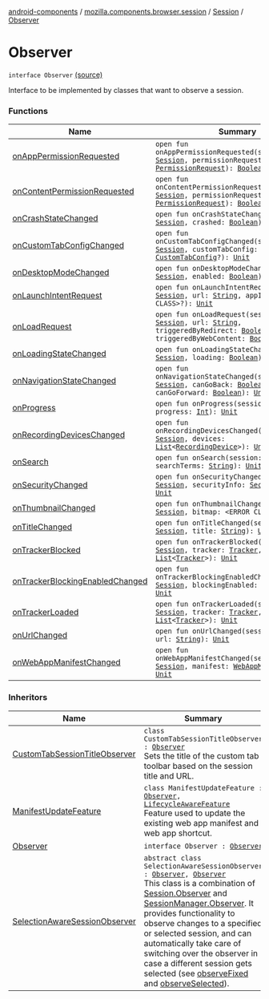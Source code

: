 [android-components](../../../index.md) / [mozilla.components.browser.session](../../index.md) / [Session](../index.md) / [Observer](./index.md)

# Observer

`interface Observer` [(source)](https://github.com/mozilla-mobile/android-components/blob/master/components/browser/session/src/main/java/mozilla/components/browser/session/Session.kt#L76)

Interface to be implemented by classes that want to observe a session.

### Functions

| Name | Summary |
|---|---|
| [onAppPermissionRequested](on-app-permission-requested.md) | `open fun onAppPermissionRequested(session: `[`Session`](../index.md)`, permissionRequest: `[`PermissionRequest`](../../../mozilla.components.concept.engine.permission/-permission-request/index.md)`): `[`Boolean`](https://kotlinlang.org/api/latest/jvm/stdlib/kotlin/-boolean/index.html) |
| [onContentPermissionRequested](on-content-permission-requested.md) | `open fun onContentPermissionRequested(session: `[`Session`](../index.md)`, permissionRequest: `[`PermissionRequest`](../../../mozilla.components.concept.engine.permission/-permission-request/index.md)`): `[`Boolean`](https://kotlinlang.org/api/latest/jvm/stdlib/kotlin/-boolean/index.html) |
| [onCrashStateChanged](on-crash-state-changed.md) | `open fun onCrashStateChanged(session: `[`Session`](../index.md)`, crashed: `[`Boolean`](https://kotlinlang.org/api/latest/jvm/stdlib/kotlin/-boolean/index.html)`): `[`Unit`](https://kotlinlang.org/api/latest/jvm/stdlib/kotlin/-unit/index.html) |
| [onCustomTabConfigChanged](on-custom-tab-config-changed.md) | `open fun onCustomTabConfigChanged(session: `[`Session`](../index.md)`, customTabConfig: `[`CustomTabConfig`](../../../mozilla.components.browser.state.state/-custom-tab-config/index.md)`?): `[`Unit`](https://kotlinlang.org/api/latest/jvm/stdlib/kotlin/-unit/index.html) |
| [onDesktopModeChanged](on-desktop-mode-changed.md) | `open fun onDesktopModeChanged(session: `[`Session`](../index.md)`, enabled: `[`Boolean`](https://kotlinlang.org/api/latest/jvm/stdlib/kotlin/-boolean/index.html)`): `[`Unit`](https://kotlinlang.org/api/latest/jvm/stdlib/kotlin/-unit/index.html) |
| [onLaunchIntentRequest](on-launch-intent-request.md) | `open fun onLaunchIntentRequest(session: `[`Session`](../index.md)`, url: `[`String`](https://kotlinlang.org/api/latest/jvm/stdlib/kotlin/-string/index.html)`, appIntent: <ERROR CLASS>?): `[`Unit`](https://kotlinlang.org/api/latest/jvm/stdlib/kotlin/-unit/index.html) |
| [onLoadRequest](on-load-request.md) | `open fun onLoadRequest(session: `[`Session`](../index.md)`, url: `[`String`](https://kotlinlang.org/api/latest/jvm/stdlib/kotlin/-string/index.html)`, triggeredByRedirect: `[`Boolean`](https://kotlinlang.org/api/latest/jvm/stdlib/kotlin/-boolean/index.html)`, triggeredByWebContent: `[`Boolean`](https://kotlinlang.org/api/latest/jvm/stdlib/kotlin/-boolean/index.html)`): `[`Unit`](https://kotlinlang.org/api/latest/jvm/stdlib/kotlin/-unit/index.html) |
| [onLoadingStateChanged](on-loading-state-changed.md) | `open fun onLoadingStateChanged(session: `[`Session`](../index.md)`, loading: `[`Boolean`](https://kotlinlang.org/api/latest/jvm/stdlib/kotlin/-boolean/index.html)`): `[`Unit`](https://kotlinlang.org/api/latest/jvm/stdlib/kotlin/-unit/index.html) |
| [onNavigationStateChanged](on-navigation-state-changed.md) | `open fun onNavigationStateChanged(session: `[`Session`](../index.md)`, canGoBack: `[`Boolean`](https://kotlinlang.org/api/latest/jvm/stdlib/kotlin/-boolean/index.html)`, canGoForward: `[`Boolean`](https://kotlinlang.org/api/latest/jvm/stdlib/kotlin/-boolean/index.html)`): `[`Unit`](https://kotlinlang.org/api/latest/jvm/stdlib/kotlin/-unit/index.html) |
| [onProgress](on-progress.md) | `open fun onProgress(session: `[`Session`](../index.md)`, progress: `[`Int`](https://kotlinlang.org/api/latest/jvm/stdlib/kotlin/-int/index.html)`): `[`Unit`](https://kotlinlang.org/api/latest/jvm/stdlib/kotlin/-unit/index.html) |
| [onRecordingDevicesChanged](on-recording-devices-changed.md) | `open fun onRecordingDevicesChanged(session: `[`Session`](../index.md)`, devices: `[`List`](https://kotlinlang.org/api/latest/jvm/stdlib/kotlin.collections/-list/index.html)`<`[`RecordingDevice`](../../../mozilla.components.concept.engine.media/-recording-device/index.md)`>): `[`Unit`](https://kotlinlang.org/api/latest/jvm/stdlib/kotlin/-unit/index.html) |
| [onSearch](on-search.md) | `open fun onSearch(session: `[`Session`](../index.md)`, searchTerms: `[`String`](https://kotlinlang.org/api/latest/jvm/stdlib/kotlin/-string/index.html)`): `[`Unit`](https://kotlinlang.org/api/latest/jvm/stdlib/kotlin/-unit/index.html) |
| [onSecurityChanged](on-security-changed.md) | `open fun onSecurityChanged(session: `[`Session`](../index.md)`, securityInfo: `[`SecurityInfo`](../-security-info/index.md)`): `[`Unit`](https://kotlinlang.org/api/latest/jvm/stdlib/kotlin/-unit/index.html) |
| [onThumbnailChanged](on-thumbnail-changed.md) | `open fun onThumbnailChanged(session: `[`Session`](../index.md)`, bitmap: <ERROR CLASS>?): `[`Unit`](https://kotlinlang.org/api/latest/jvm/stdlib/kotlin/-unit/index.html) |
| [onTitleChanged](on-title-changed.md) | `open fun onTitleChanged(session: `[`Session`](../index.md)`, title: `[`String`](https://kotlinlang.org/api/latest/jvm/stdlib/kotlin/-string/index.html)`): `[`Unit`](https://kotlinlang.org/api/latest/jvm/stdlib/kotlin/-unit/index.html) |
| [onTrackerBlocked](on-tracker-blocked.md) | `open fun onTrackerBlocked(session: `[`Session`](../index.md)`, tracker: `[`Tracker`](../../../mozilla.components.concept.engine.content.blocking/-tracker/index.md)`, all: `[`List`](https://kotlinlang.org/api/latest/jvm/stdlib/kotlin.collections/-list/index.html)`<`[`Tracker`](../../../mozilla.components.concept.engine.content.blocking/-tracker/index.md)`>): `[`Unit`](https://kotlinlang.org/api/latest/jvm/stdlib/kotlin/-unit/index.html) |
| [onTrackerBlockingEnabledChanged](on-tracker-blocking-enabled-changed.md) | `open fun onTrackerBlockingEnabledChanged(session: `[`Session`](../index.md)`, blockingEnabled: `[`Boolean`](https://kotlinlang.org/api/latest/jvm/stdlib/kotlin/-boolean/index.html)`): `[`Unit`](https://kotlinlang.org/api/latest/jvm/stdlib/kotlin/-unit/index.html) |
| [onTrackerLoaded](on-tracker-loaded.md) | `open fun onTrackerLoaded(session: `[`Session`](../index.md)`, tracker: `[`Tracker`](../../../mozilla.components.concept.engine.content.blocking/-tracker/index.md)`, all: `[`List`](https://kotlinlang.org/api/latest/jvm/stdlib/kotlin.collections/-list/index.html)`<`[`Tracker`](../../../mozilla.components.concept.engine.content.blocking/-tracker/index.md)`>): `[`Unit`](https://kotlinlang.org/api/latest/jvm/stdlib/kotlin/-unit/index.html) |
| [onUrlChanged](on-url-changed.md) | `open fun onUrlChanged(session: `[`Session`](../index.md)`, url: `[`String`](https://kotlinlang.org/api/latest/jvm/stdlib/kotlin/-string/index.html)`): `[`Unit`](https://kotlinlang.org/api/latest/jvm/stdlib/kotlin/-unit/index.html) |
| [onWebAppManifestChanged](on-web-app-manifest-changed.md) | `open fun onWebAppManifestChanged(session: `[`Session`](../index.md)`, manifest: `[`WebAppManifest`](../../../mozilla.components.concept.engine.manifest/-web-app-manifest/index.md)`?): `[`Unit`](https://kotlinlang.org/api/latest/jvm/stdlib/kotlin/-unit/index.html) |

### Inheritors

| Name | Summary |
|---|---|
| [CustomTabSessionTitleObserver](../../../mozilla.components.feature.customtabs.feature/-custom-tab-session-title-observer/index.md) | `class CustomTabSessionTitleObserver : `[`Observer`](./index.md)<br>Sets the title of the custom tab toolbar based on the session title and URL. |
| [ManifestUpdateFeature](../../../mozilla.components.feature.pwa.feature/-manifest-update-feature/index.md) | `class ManifestUpdateFeature : `[`Observer`](./index.md)`, `[`LifecycleAwareFeature`](../../../mozilla.components.support.base.feature/-lifecycle-aware-feature/index.md)<br>Feature used to update the existing web app manifest and web app shortcut. |
| [Observer](../../../mozilla.components.browser.session.utils/-all-sessions-observer/-observer/index.md) | `interface Observer : `[`Observer`](./index.md) |
| [SelectionAwareSessionObserver](../../-selection-aware-session-observer/index.md) | `abstract class SelectionAwareSessionObserver : `[`Observer`](../../-session-manager/-observer/index.md)`, `[`Observer`](./index.md)<br>This class is a combination of [Session.Observer](./index.md) and [SessionManager.Observer](../../-session-manager/-observer/index.md). It provides functionality to observe changes to a specified or selected session, and can automatically take care of switching over the observer in case a different session gets selected (see [observeFixed](../../-selection-aware-session-observer/observe-fixed.md) and [observeSelected](../../-selection-aware-session-observer/observe-selected.md)). |
